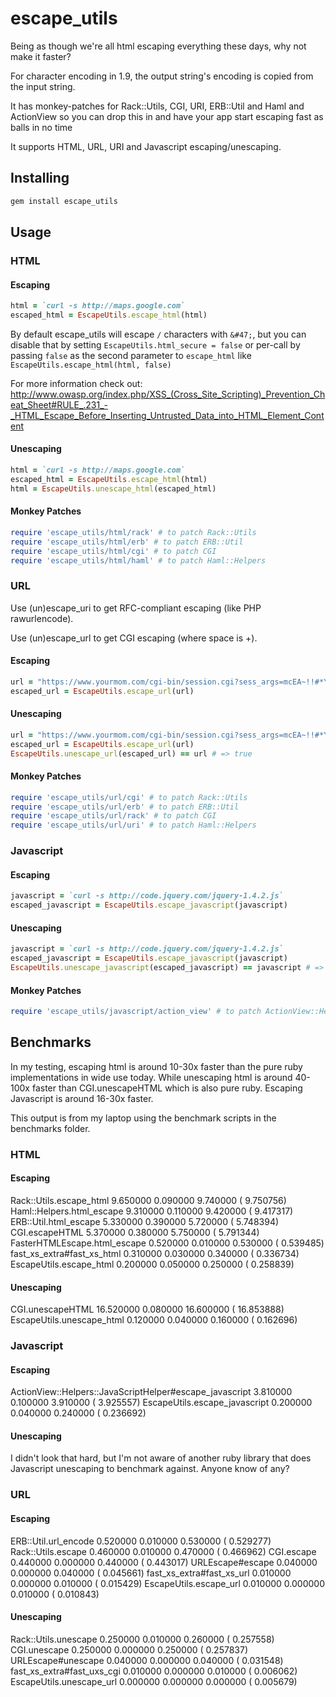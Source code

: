 # escape_utils

Being as though we're all html escaping everything these days, why not make it faster?

For character encoding in 1.9, the output string's encoding is copied from the input string.

It has monkey-patches for Rack::Utils, CGI, URI, ERB::Util and Haml and ActionView so you can drop this in and have your app start escaping fast as balls in no time

It supports HTML, URL, URI and Javascript escaping/unescaping.

## Installing

``` sh
gem install escape_utils
```

## Usage

### HTML

#### Escaping

``` ruby
html = `curl -s http://maps.google.com`
escaped_html = EscapeUtils.escape_html(html)
```

By default escape_utils will escape `/` characters with `&#47;`, but you can disable that by setting `EscapeUtils.html_secure = false`
or per-call by passing `false` as the second parameter to `escape_html` like `EscapeUtils.escape_html(html, false)`

For more information check out: http://www.owasp.org/index.php/XSS_(Cross_Site_Scripting)_Prevention_Cheat_Sheet#RULE_.231_-_HTML_Escape_Before_Inserting_Untrusted_Data_into_HTML_Element_Content

#### Unescaping

``` ruby
html = `curl -s http://maps.google.com`
escaped_html = EscapeUtils.escape_html(html)
html = EscapeUtils.unescape_html(escaped_html)
```

#### Monkey Patches

``` ruby
require 'escape_utils/html/rack' # to patch Rack::Utils
require 'escape_utils/html/erb' # to patch ERB::Util
require 'escape_utils/html/cgi' # to patch CGI
require 'escape_utils/html/haml' # to patch Haml::Helpers
```

### URL

Use (un)escape_uri to get RFC-compliant escaping (like PHP rawurlencode).

Use (un)escape_url to get CGI escaping (where space is +).

#### Escaping

``` ruby
url = "https://www.yourmom.com/cgi-bin/session.cgi?sess_args=mcEA~!!#*YH*>@!U"
escaped_url = EscapeUtils.escape_url(url)
```

#### Unescaping

``` ruby
url = "https://www.yourmom.com/cgi-bin/session.cgi?sess_args=mcEA~!!#*YH*>@!U"
escaped_url = EscapeUtils.escape_url(url)
EscapeUtils.unescape_url(escaped_url) == url # => true
```

#### Monkey Patches

``` ruby
require 'escape_utils/url/cgi' # to patch Rack::Utils
require 'escape_utils/url/erb' # to patch ERB::Util
require 'escape_utils/url/rack' # to patch CGI
require 'escape_utils/url/uri' # to patch Haml::Helpers
```

### Javascript

#### Escaping

``` ruby
javascript = `curl -s http://code.jquery.com/jquery-1.4.2.js`
escaped_javascript = EscapeUtils.escape_javascript(javascript)
```

#### Unescaping

``` ruby
javascript = `curl -s http://code.jquery.com/jquery-1.4.2.js`
escaped_javascript = EscapeUtils.escape_javascript(javascript)
EscapeUtils.unescape_javascript(escaped_javascript) == javascript # => true
```

#### Monkey Patches

``` ruby
require 'escape_utils/javascript/action_view' # to patch ActionView::Helpers::JavaScriptHelper
```

## Benchmarks

In my testing, escaping html is around 10-30x faster than the pure ruby implementations in wide use today.
While unescaping html is around 40-100x faster than CGI.unescapeHTML which is also pure ruby.
Escaping Javascript is around 16-30x faster.

This output is from my laptop using the benchmark scripts in the benchmarks folder.

### HTML

#### Escaping

 Rack::Utils.escape_html
  9.650000   0.090000   9.740000 (  9.750756)
 Haml::Helpers.html_escape
  9.310000   0.110000   9.420000 (  9.417317)
 ERB::Util.html_escape
  5.330000   0.390000   5.720000 (  5.748394)
 CGI.escapeHTML
  5.370000   0.380000   5.750000 (  5.791344)
 FasterHTMLEscape.html_escape
  0.520000   0.010000   0.530000 (  0.539485)
 fast_xs_extra#fast_xs_html
  0.310000   0.030000   0.340000 (  0.336734)
 EscapeUtils.escape_html
  0.200000   0.050000   0.250000 (  0.258839)

#### Unescaping

 CGI.unescapeHTML
  16.520000   0.080000  16.600000 ( 16.853888)
 EscapeUtils.unescape_html
  0.120000   0.040000   0.160000  (  0.162696)

### Javascript

#### Escaping

 ActionView::Helpers::JavaScriptHelper#escape_javascript
  3.810000   0.100000   3.910000 (  3.925557)
 EscapeUtils.escape_javascript
  0.200000   0.040000   0.240000 (  0.236692)

#### Unescaping

I didn't look that hard, but I'm not aware of another ruby library that does Javascript unescaping to benchmark against. Anyone know of any?

### URL

#### Escaping

 ERB::Util.url_encode
  0.520000   0.010000   0.530000 (  0.529277)
 Rack::Utils.escape
  0.460000   0.010000   0.470000 (  0.466962)
 CGI.escape
  0.440000   0.000000   0.440000 (  0.443017)
 URLEscape#escape
  0.040000   0.000000   0.040000 (  0.045661)
 fast_xs_extra#fast_xs_url
  0.010000   0.000000   0.010000 (  0.015429)
 EscapeUtils.escape_url
  0.010000   0.000000   0.010000 (  0.010843)

#### Unescaping

 Rack::Utils.unescape
  0.250000   0.010000   0.260000 (  0.257558)
 CGI.unescape
  0.250000   0.000000   0.250000 (  0.257837)
 URLEscape#unescape
  0.040000   0.000000   0.040000 (  0.031548)
 fast_xs_extra#fast_uxs_cgi
  0.010000   0.000000   0.010000 (  0.006062)
 EscapeUtils.unescape_url
  0.000000   0.000000   0.000000 (  0.005679)
